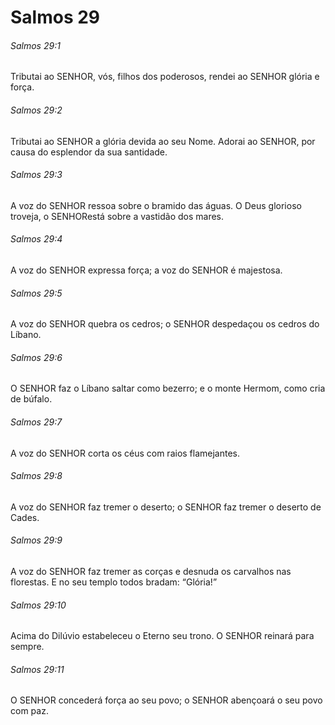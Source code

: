 # Salmos 29

###### Salmos 29:1

Tributai ao SENHOR, vós, filhos dos poderosos, rendei ao SENHOR glória e força.

###### Salmos 29:2

Tributai ao SENHOR a glória devida ao seu Nome. Adorai ao SENHOR, por causa do esplendor da sua santidade.

###### Salmos 29:3

A voz do SENHOR ressoa sobre o bramido das águas. O Deus glorioso troveja, o SENHORestá sobre a vastidão dos mares.

###### Salmos 29:4

A voz do SENHOR expressa força; a voz do SENHOR é majestosa.

###### Salmos 29:5

A voz do SENHOR quebra os cedros; o SENHOR despedaçou os cedros do Líbano.

###### Salmos 29:6

O SENHOR faz o Líbano saltar como bezerro; e o monte Hermom, como cria de búfalo.

###### Salmos 29:7

A voz do SENHOR corta os céus com raios flamejantes.

###### Salmos 29:8

A voz do SENHOR faz tremer o deserto; o SENHOR faz tremer o deserto de Cades.

###### Salmos 29:9

A voz do SENHOR faz tremer as corças e desnuda os carvalhos nas florestas. E no seu templo todos bradam: “Glória!”

###### Salmos 29:10

Acima do Dilúvio estabeleceu o Eterno seu trono. O SENHOR reinará para sempre.

###### Salmos 29:11

O SENHOR concederá força ao seu povo; o SENHOR abençoará o seu povo com paz.

